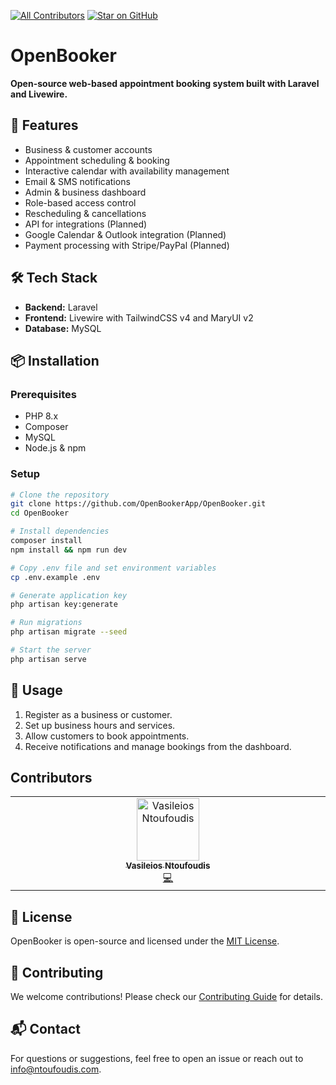 [![All Contributors](https://img.shields.io/github/all-contributors/OpenBookerApp/OpenBooker?color=ee8449&style=flat-square)](#contributors)
[![Star on GitHub](https://img.shields.io/github/stars/OpenBookerApp/OpenBooker.svg?style=social)](https://github.com/OpenBookerApp/OpenBooker/stargazers)

# OpenBooker
 
**Open-source web-based appointment booking system built with Laravel and Livewire.**

## 🚀 Features
- Business & customer accounts
- Appointment scheduling & booking
- Interactive calendar with availability management
- Email & SMS notifications
- Admin & business dashboard
- Role-based access control
- Rescheduling & cancellations
- API for integrations (Planned)
- Google Calendar & Outlook integration (Planned)
- Payment processing with Stripe/PayPal (Planned)

## 🛠️ Tech Stack
- **Backend:** Laravel
- **Frontend:** Livewire with TailwindCSS v4 and MaryUI v2
- **Database:** MySQL

## 📦 Installation
### Prerequisites
- PHP 8.x
- Composer
- MySQL
- Node.js & npm

### Setup
```sh
# Clone the repository
git clone https://github.com/OpenBookerApp/OpenBooker.git
cd OpenBooker

# Install dependencies
composer install
npm install && npm run dev

# Copy .env file and set environment variables
cp .env.example .env

# Generate application key
php artisan key:generate

# Run migrations
php artisan migrate --seed

# Start the server
php artisan serve
```

## 📖 Usage
1. Register as a business or customer.
2. Set up business hours and services.
3. Allow customers to book appointments.
4. Receive notifications and manage bookings from the dashboard.

## Contributors

<!-- ALL-CONTRIBUTORS-LIST:START - Do not remove or modify this section -->
<!-- prettier-ignore-start -->
<!-- markdownlint-disable -->
<table>
  <tbody>
    <tr>
      <td align="center" valign="top" width="14.28%"><a href="https://github.com/ntoufoudis"><img src="https://avatars.githubusercontent.com/u/93659348?v=4?s=100" width="100px;" alt="Vasileios Ntoufoudis"/><br /><sub><b>Vasileios Ntoufoudis</b></sub></a><br /><a href="#code-ntoufoudis" title="Code">💻</a></td>
    </tr>
  </tbody>
</table>

<!-- markdownlint-restore -->
<!-- prettier-ignore-end -->

<!-- ALL-CONTRIBUTORS-LIST:END -->

## 📜 License
OpenBooker is open-source and licensed under the [MIT License](LICENSE).

## 🌟 Contributing
We welcome contributions! Please check our [Contributing Guide](CONTRIBUTING.md) for details.

## 📬 Contact
For questions or suggestions, feel free to open an issue or reach out to [info@ntoufoudis.com](mailto:info@ntoufoudis.com).
